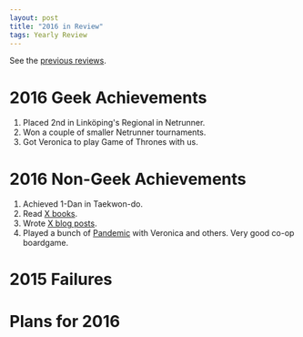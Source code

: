 ```yaml
---
layout: post
title: "2016 in Review"
tags: Yearly Review
---
```


See the [previous reviews][].

2016 Geek Achievements
======================
1. Placed 2nd in Linköping's Regional in Netrunner.
1. Won a couple of smaller Netrunner tournaments.
1. Got Veronica to play Game of Thrones with us.

2016 Non-Geek Achievements
===========================
1. Achieved 1-Dan in Taekwon-do.
1. Read [X books][books read].
1. Wrote [X blog posts][blog posts].
1. Played a bunch of [Pandemic][] with Veronica and others. Very good co-op boardgame.

2015 Failures
==============

Plans for 2016
===============

[Pandemic]: https://boardgamegeek.com/boardgame/30549/pandemic "Pandemic"
[previous reviews]: </blog/tags/Yearly Review/> "Yearly reviews"
[books read]: # "2016 Read Books"
[blog posts]: /archive "My archive"

